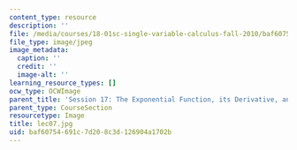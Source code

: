 ```yaml
---
content_type: resource
description: ''
file: /media/courses/18-01sc-single-variable-calculus-fall-2010/baf60754691c7d208c3d126904a1702b_lec07.jpg
file_type: image/jpeg
image_metadata:
  caption: ''
  credit: ''
  image-alt: ''
learning_resource_types: []
ocw_type: OCWImage
parent_title: 'Session 17: The Exponential Function, its Derivative, and its Inverse'
parent_type: CourseSection
resourcetype: Image
title: lec07.jpg
uid: baf60754-691c-7d20-8c3d-126904a1702b
---
```

